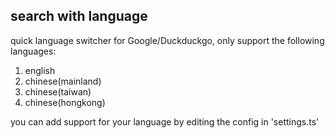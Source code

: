 ## search with language 

quick language switcher for Google/Duckduckgo, only support the following languages:

1. english
2. chinese(mainland)
3. chinese(taiwan)
4. chinese(hongkong)

you can add support for your language by editing the config in 'settings.ts'